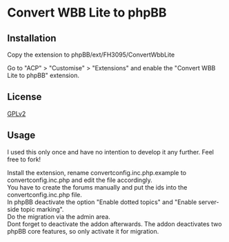 # Convert WBB Lite to phpBB

## Installation

Copy the extension to phpBB/ext/FH3095/ConvertWbbLite

Go to "ACP" > "Customise" > "Extensions" and enable the "Convert WBB Lite to phpBB" extension.

## License

[GPLv2](license.txt)

## Usage

I used this only once and have no intention to develop it any further. Feel free to fork!

Install the extension, rename convertconfig.inc.php.example to convertconfig.inc.php and edit the file accordingly.<br>
You have to create the forums manually and put the ids into the convertconfig.inc.php file.<br>
In phpBB deactivate the option "Enable dotted topics" and "Enable server-side topic marking".<br>
Do the migration via the admin area.<br>
Dont forget to deactivate the addon afterwards. The addon deactivates two phpBB core features, so only activate it for migration.
